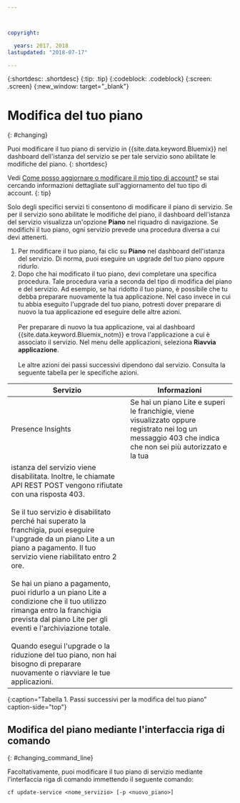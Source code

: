 ```yaml
---



copyright:

  years: 2017, 2018
lastupdated: "2018-07-17"

---
```


{:shortdesc: .shortdesc}
{:tip: .tip}
{:codeblock: .codeblock}
{:screen: .screen}
{:new_window: target="_blank"}

# Modifica del tuo piano
{: #changing}

Puoi modificare il tuo piano di servizio in {{site.data.keyword.Bluemix}} nel dashboard dell'istanza del servizio se per tale servizio sono abilitate le modifiche del piano.
{: shortdesc}

Vedi [Come posso aggiornare o modificare il mio tipo di account?](/docs/account/account_faq.html#changeacct) se stai cercando informazioni dettagliate sull'aggiornamento del tuo tipo di account.
{: tip}

Solo degli specifici servizi ti consentono di modificare il piano di servizio. Se per il servizio sono abilitate le modifiche del piano, il dashboard dell'istanza del servizio visualizza un'opzione **Piano** nel riquadro di navigazione. Se modifichi
il tuo piano, ogni servizio prevede una procedura diversa a cui devi attenerti.

1. Per modificare il tuo piano, fai clic su **Piano** nel dashboard dell'istanza del servizio. Di norma, puoi eseguire un upgrade del tuo piano oppure ridurlo.
2. Dopo che hai modificato il tuo piano, devi completare una specifica procedura. Tale procedura varia a
seconda del tipo di modifica del piano e del servizio. Ad esempio, se hai ridotto il tuo piano, è possibile
che tu debba preparare nuovamente la tua applicazione. Nel caso invece in cui tu abbia eseguito l'upgrade del tuo piano, potresti dover preparare di nuovo la tua applicazione ed eseguire delle altre azioni.<br/><br/>Per preparare di nuovo la tua applicazione, vai al dashboard {{site.data.keyword.Bluemix_notm}} e trova l'applicazione a cui è associato il servizio. Nel menu delle applicazioni, seleziona **Riavvia applicazione**.<br/><br/>Le altre azioni dei passi successivi dipendono dal servizio. Consulta la seguente tabella per le specifiche azioni.

|Servizio |	Informazioni|
|--------|-------------|
|Presence Insights 	|Se hai un piano Lite e superi le franchigie, viene visualizzato oppure registrato nei log un messaggio 403 che indica che non sei più autorizzato e la tua
istanza del servizio viene disabilitata. Inoltre, le chiamate API REST POST vengono rifiutate con una risposta 403.<br/><br/>Se il tuo servizio è disabilitato perché hai superato la franchigia, puoi eseguire l'upgrade da un piano Lite a un piano a pagamento. Il tuo servizio viene riabilitato entro 2 ore.<br/><br/>Se hai un piano a pagamento, puoi ridurlo a un piano Lite a condizione che il tuo utilizzo rimanga entro la franchigia prevista dal piano Lite per gli eventi e l'archiviazione totale.<br/><br/>Quando esegui l'upgrade o la riduzione del tuo piano, non hai bisogno di preparare nuovamente o riavviare le tue applicazioni.|
{:caption="Tabella 1. Passi successivi per la modifica del tuo piano" caption-side="top"}

## Modifica del piano mediante l'interfaccia riga di comando
{: #changing_command_line}

Facoltativamente, puoi modificare il tuo piano di servizio mediante l'interfaccia riga di comando immettendo il seguente comando:
```
cf update-service <nome_servizio> [-p <nuovo_piano>]
```
